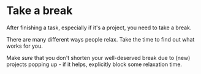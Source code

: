 # Take a break

After finishing a task, especially if it's a project, you need to take a break. 

There are many different ways people relax. Take the time to find out what works for you. 

Make _sure_ that you don't shorten your well-deserved break due to (new) projects popping up - if it helps, explicitly block some relaxation time. 
